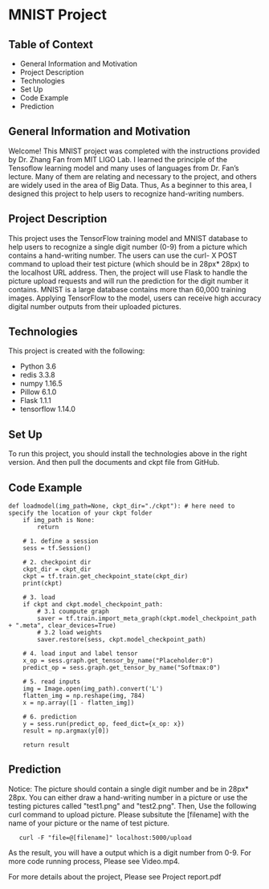 # **MNIST Project**


## Table of Context
  * General Information and Motivation
  * Project Description
  * Technologies
  * Set Up
  * Code Example
  * Prediction
    
## General Information and Motivation
Welcome! This MNIST project was completed with the instructions provided by Dr. Zhang Fan from MIT LIGO Lab. I learned the principle of the Tensoflow learning model and many uses of languages from Dr. Fan’s lecture. Many of them are relating and necessary to the project, and others are widely used in the area of Big Data. Thus, As a beginner to this area, I designed this project to help users to recognize hand-writing numbers.

## Project Description
This project uses the TensorFlow training model and MNIST database to help users to recognize a single digit number (0-9) from a picture which contains a hand-writing number. The users can use the curl- X POST command to upload their test picture (which should be in 28px* 28px) to the localhost URL address. Then, the project will use Flask to handle the picture upload requests and will run the prediction for the digit number it contains. MNIST is a large database contains more than 60,000 training images. Applying TensorFlow to the model, users can receive high accuracy digital number outputs from their uploaded pictures. 


## Technologies
This project is created with the following: 
* Python               3.6  
* redis                3.3.8  
* numpy                1.16.5   
* Pillow               6.1.0  
* Flask                1.1.1  
* tensorflow           1.14.0 

## Set Up
To run this project, you should install the technologies above in the right version. And then pull the documents and ckpt file from GitHub. 

## Code Example
    def loadmodel(img_path=None, ckpt_dir="./ckpt"): # here need to specify the location of your ckpt folder
        if img_path is None:
            return 
            
        # 1. define a session
        sess = tf.Session()
        
        # 2. checkpoint dir
        ckpt_dir = ckpt_dir
        ckpt = tf.train.get_checkpoint_state(ckpt_dir)  
        print(ckpt)
        
        # 3. load
        if ckpt and ckpt.model_checkpoint_path:
            # 3.1 coumpute graph
            saver = tf.train.import_meta_graph(ckpt.model_checkpoint_path + ".meta", clear_devices=True)
            # 3.2 load weights
            saver.restore(sess, ckpt.model_checkpoint_path) 

        # 4. load input and label tensor
        x_op = sess.graph.get_tensor_by_name("Placeholder:0")
        predict_op = sess.graph.get_tensor_by_name("Softmax:0")

        # 5. read inputs
        img = Image.open(img_path).convert('L')     
        flatten_img = np.reshape(img, 784)
        x = np.array([1 - flatten_img])

        # 6. prediction
        y = sess.run(predict_op, feed_dict={x_op: x})
        result = np.argmax(y[0])
        
        return result



## Prediction 
Notice: The picture should contain a single digit number and be in 28px* 28px. You can either draw a hand-writing number in a picture or use the testing pictures called "test1.png" and "test2.png".
Then, Use the following curl command to upload picture. Please subsitute the [filename] with the name of your picture or the name of test picture. 

       curl -F "file=@[filename]" localhost:5000/upload

As the result, you will have a output which is a digit number from 0-9.
For more code running process, Please see Video.mp4.

For more details about the project, Please see Project report.pdf 
